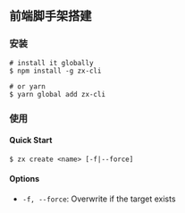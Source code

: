 ## 前端脚手架搭建

### 安装

```shell
# install it globally
$ npm install -g zx-cli

# or yarn
$ yarn global add zx-cli
```

### 使用 

#### Quick Start 

```shell
$ zx create <name> [-f|--force]
```

#### Options

- `-f, --force`: Overwrite if the target exists